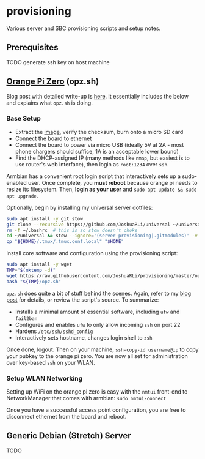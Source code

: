 # provisioning
Various server and SBC provisioning scripts and setup notes.

## Prerequisites

TODO generate ssh key on host machine


## [Orange Pi Zero](https://www.aliexpress.com/store/product/New-Orange-Pi-Zero-H2-Quad-Core-Open-source-512MB-development-board-beyond-Raspberry-Pi/1553371_32761500374.html) (opz.sh)

Blog post with detailed write-up is [here](TODO). It essentially includes the below and explains what `opz.sh` is doing.


### Base Setup

* Extract the [image](https://www.armbian.com/orange-pi-zero/), verify the checksum, burn onto a micro SD card
* Connect the board to ethernet
* Connect the board to power via micro USB (ideally 5V at 2A - most phone chargers should suffice, 1A is an acceptable lower bound)
* Find the DHCP-assigned IP (many methods like `nmap`, but easiest is to use router's web interface), then login as `root:1234` over `ssh`.

Armbian has a convenient root login script that interactively sets up a sudo-enabled user. Once complete, you **must reboot** because orange pi needs to resize its filesystem. Then, **login as your user** and `sudo apt update && sudo apt upgrade`.

Optionally, begin by installing my universal server dotfiles:

```bash
sudo apt install -y git stow
git clone --recursive https://github.com/JoshuaRLi/universal ~/universal
rm -f ~/.bashrc  # this is so stow doesn't choke
cd ~/universal && stow --ignore='(server-provisioning|.gitmodules)' -v .
cp "${HOME}/.tmux/.tmux.conf.local" "$HOME"
```

Install core software and configuration using the provisioning script:

```bash
sudo apt install -y wget
TMP="$(mktemp -d)"
wget https://raw.githubusercontent.com/JoshuaRLi/provisioning/master/opz.sh -P "$TMP"
bash "${TMP}/opz.sh"
```

`opz.sh` does quite a bit of stuff behind the scenes. Again, refer to my [blog post](TODO) for details, or review the script's source. To summarize:

* Installs a minimal amount of essential software, including `ufw` and `fail2ban`
* Configures and enables `ufw` to only allow incoming `ssh` on port 22
* Hardens `/etc/ssh/sshd_config`
* Interactively sets hostname, changes login shell to `zsh`

Once done, logout. Then on your machine, `ssh-copy-id username@ip` to copy your pubkey to the orange pi zero. You are now all set for administration over key-based `ssh` on your WLAN.


### Setup WLAN Networking

Setting up WiFi on the orange pi zero is easy with the `nmtui` front-end to NetworkManager that comes with armbian: `sudo nmtui-connect`

Once you have a successful access point configuration, you are free to disconnect ethernet from the board and reboot.


## Generic Debian (Stretch) Server

TODO
